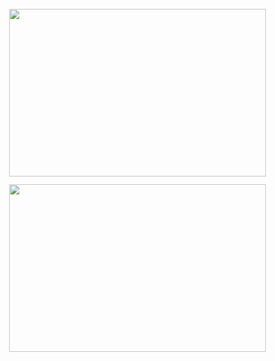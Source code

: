 <p align="center">
  <img width="460" height="300" src="https://github-readme-stats.vercel.app/api?username=fahirmdz&show_icons=true&theme=tokyonight">
</p>

<p align="center">
  <a href="https://linkedin.com/in/fahirmdz">
   <img width="460" height="300" src="https://github-readme-stats.vercel.app/api/top-langs/?username=fahirmdz&layout=compact">
  </a>
</p>

